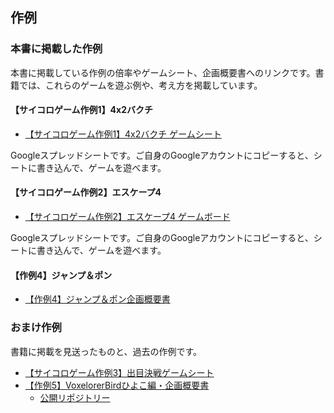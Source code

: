 ## 作例

### 本書に掲載した作例

本書に掲載している作例の倍率やゲームシート、企画概要書へのリンクです。書籍では、これらのゲームを遊ぶ例や、考え方を掲載しています。

#### 【サイコロゲーム作例1】4x2バクチ

- [【サイコロゲーム作例1】4x2バクチ ゲームシート](https://docs.google.com/spreadsheets/d/1J-8BaxM6R72p_8pbDuFKmz6afNpkczGaNkDVO4wQ96U/)

Googleスプレッドシートです。ご自身のGoogleアカウントにコピーすると、シートに書き込んで、ゲームを遊べます。

#### 【サイコロゲーム作例2】エスケープ4

- [【サイコロゲーム作例2】エスケープ4 ゲームボード](https://docs.google.com/spreadsheets/d/18By8u05BYQKfGW1ao2sIp_MjaJX3c5QGNTZutj0FgGA/)

Googleスプレッドシートです。ご自身のGoogleアカウントにコピーすると、シートに書き込んで、ゲームを遊べます。

#### 【作例4】ジャンプ＆ポン
- [【作例4】ジャンプ＆ポン企画概要書](https://docs.google.com/document/d/1094vOcSmarVTz6oveydEAVjaPNaae-sdmGNZ643abgQ/)


### おまけ作例

書籍に掲載を見送ったものと、過去の作例です。

- [【サイコロゲーム作例3】出目決戦ゲームシート](https://docs.google.com/spreadsheets/d/1Am10rdbJ0xRXDCdmnwnHG-JHRruNVgSk4LP-F0Nh5cU/)
- [【作例5】VoxelorerBirdひよこ編・企画概要書](https://docs.google.com/document/d/1n1Oxek9KgKN5j5TC0U0y48OSzzlLONp_oDUDpGcu20s/)
  - [公開リポジトリー](https://github.com/am1tanaka/VBirdHiyoko)
